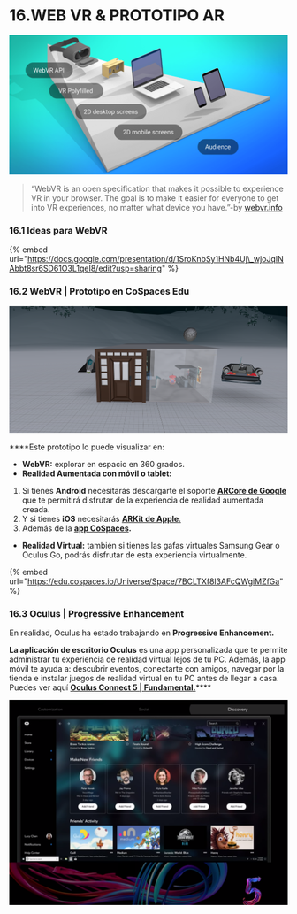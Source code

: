 # 16.WEB VR & PROTOTIPO AR

![](.gitbook/assets/progressiveenhacementproject.png)

> “WebVR is an open specification that makes it possible to experience VR in your browser. The goal is to make it easier for everyone to get into VR experiences, no matter what device you have.”-by [webvr.info](https://webvr.info/)

### 16.1 Ideas para WebVR

{% embed url="https://docs.google.com/presentation/d/1SroKnbSy1HNb4Uj\_wjoJqINAbbt8sr6SD61O3L1qeI8/edit?usp=sharing" %}

### 16.2 WebVR \| Prototipo en CoSpaces Edu

![](.gitbook/assets/onboarding_presentacionsala_externo.png)

  
****Este prototipo lo puede visualizar en:

* **WebVR:** explorar en espacio en 360 grados. 
* **Realidad Aumentada con móvil o tablet:** 

1. Si tienes **Android** necesitarás descargarte el soporte [**ARCore de Google** ](https://developers.google.com/ar/)que te permitirá disfrutar de la experiencia de realidad aumentada creada. 
2. Y si tienes **iOS** necesitarás [**ARKit de Apple**.](https://developer.apple.com/arkit/)
3. Además de la [**app CoSpaces**](https://cospaces.io/edu/)**.**

* **Realidad Virtual:** también si tienes las gafas virtuales Samsung Gear o Oculus Go, podrás disfrutar de esta experiencia virtualmente.

{% embed url="https://edu.cospaces.io/Universe/Space/7BCLTXf8l3AFcQWgiMZfGa" %}

### 16.3 Oculus \| Progressive Enhancement

En realidad, Oculus ha estado trabajando en **Progressive Enhancement.**

**La aplicación de escritorio Oculus** es una app personalizada que te permite administrar tu experiencia de realidad virtual lejos de tu PC. Además, la app móvil te ayuda a: descubrir eventos, conectarte con amigos, navegar por la tienda e instalar juegos de realidad virtual en tu PC antes de llegar a casa. Puedes ver aquí [**Oculus Connect 5 \| Fundamental.**](https://www.youtube.com/watch?v=o7OpS7pZ5ok&feature=youtu.be)\*\*\*\*

![](.gitbook/assets/oculusconnect5_pressvr.png)

  


